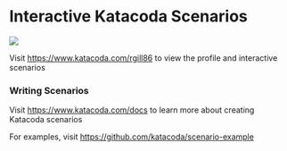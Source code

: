 # Interactive Katacoda Scenarios

[![](http://shields.katacoda.com/katacoda/rgill86/count.svg)](https://www.katacoda.com/rgill86 "Get your profile on Katacoda.com")

Visit https://www.katacoda.com/rgill86 to view the profile and interactive scenarios

### Writing Scenarios
Visit https://www.katacoda.com/docs to learn more about creating Katacoda scenarios

For examples, visit https://github.com/katacoda/scenario-example
